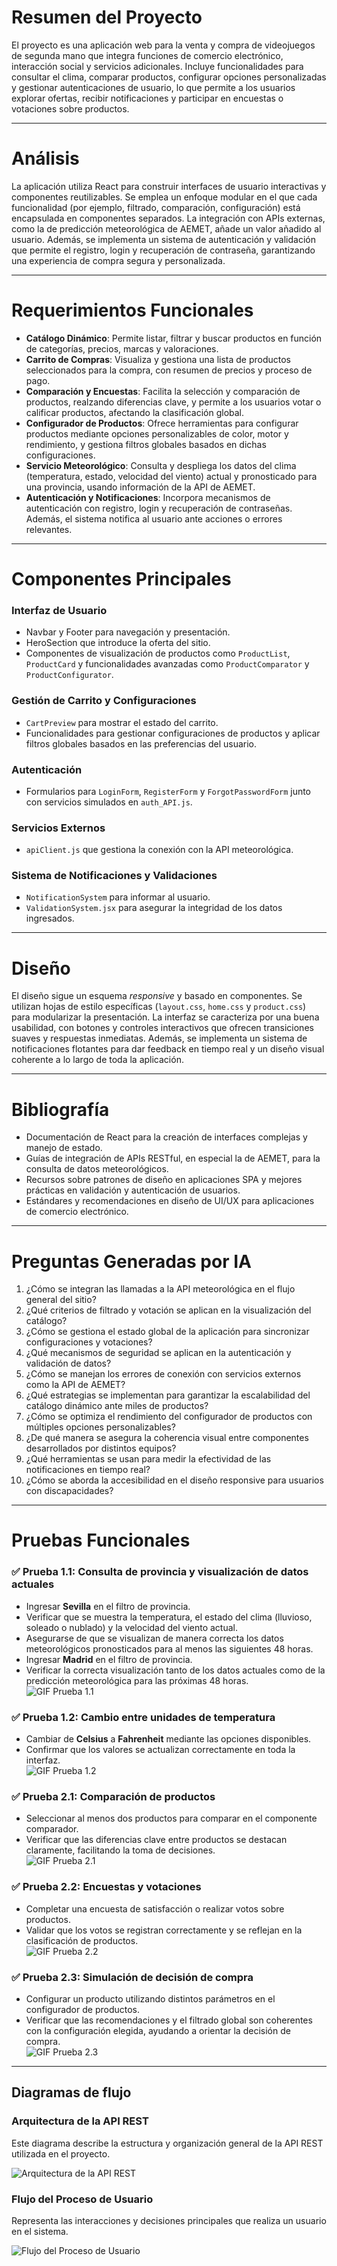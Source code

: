 # Resumen del Proyecto  

El proyecto es una aplicación web para la venta y compra de videojuegos de segunda mano que integra funciones de comercio electrónico, interacción social y servicios adicionales. Incluye funcionalidades para consultar el clima, comparar productos, configurar opciones personalizadas y gestionar autenticaciones de usuario, lo que permite a los usuarios explorar ofertas, recibir notificaciones y participar en encuestas o votaciones sobre productos.  

---

# Análisis  

La aplicación utiliza React para construir interfaces de usuario interactivas y componentes reutilizables. Se emplea un enfoque modular en el que cada funcionalidad (por ejemplo, filtrado, comparación, configuración) está encapsulada en componentes separados. La integración con APIs externas, como la de predicción meteorológica de AEMET, añade un valor añadido al usuario. Además, se implementa un sistema de autenticación y validación que permite el registro, login y recuperación de contraseña, garantizando una experiencia de compra segura y personalizada.  

---

# Requerimientos Funcionales  

- **Catálogo Dinámico**: Permite listar, filtrar y buscar productos en función de categorías, precios, marcas y valoraciones.  
- **Carrito de Compras**: Visualiza y gestiona una lista de productos seleccionados para la compra, con resumen de precios y proceso de pago.  
- **Comparación y Encuestas**: Facilita la selección y comparación de productos, realzando diferencias clave, y permite a los usuarios votar o calificar productos, afectando la clasificación global.  
- **Configurador de Productos**: Ofrece herramientas para configurar productos mediante opciones personalizables de color, motor y rendimiento, y gestiona filtros globales basados en dichas configuraciones.  
- **Servicio Meteorológico**: Consulta y despliega los datos del clima (temperatura, estado, velocidad del viento) actual y pronosticado para una provincia, usando información de la API de AEMET.  
- **Autenticación y Notificaciones**: Incorpora mecanismos de autenticación con registro, login y recuperación de contraseñas. Además, el sistema notifica al usuario ante acciones o errores relevantes.  

---

# Componentes Principales  

### Interfaz de Usuario  

- Navbar y Footer para navegación y presentación.  
- HeroSection que introduce la oferta del sitio.  
- Componentes de visualización de productos como `ProductList`, `ProductCard` y funcionalidades avanzadas como `ProductComparator` y `ProductConfigurator`.  

### Gestión de Carrito y Configuraciones  

- `CartPreview` para mostrar el estado del carrito.  
- Funcionalidades para gestionar configuraciones de productos y aplicar filtros globales basados en las preferencias del usuario.  

### Autenticación  

- Formularios para `LoginForm`, `RegisterForm` y `ForgotPasswordForm` junto con servicios simulados en `auth_API.js`.  

### Servicios Externos  

- `apiClient.js` que gestiona la conexión con la API meteorológica.  

### Sistema de Notificaciones y Validaciones  

- `NotificationSystem` para informar al usuario.  
- `ValidationSystem.jsx` para asegurar la integridad de los datos ingresados.  

---

# Diseño  

El diseño sigue un esquema _responsive_ y basado en componentes. Se utilizan hojas de estilo específicas (`layout.css`, `home.css` y `product.css`) para modularizar la presentación. La interfaz se caracteriza por una buena usabilidad, con botones y controles interactivos que ofrecen transiciones suaves y respuestas inmediatas. Además, se implementa un sistema de notificaciones flotantes para dar feedback en tiempo real y un diseño visual coherente a lo largo de toda la aplicación.  

---

# Bibliografía  

- Documentación de React para la creación de interfaces complejas y manejo de estado.  
- Guías de integración de APIs RESTful, en especial la de AEMET, para la consulta de datos meteorológicos.  
- Recursos sobre patrones de diseño en aplicaciones SPA y mejores prácticas en validación y autenticación de usuarios.  
- Estándares y recomendaciones en diseño de UI/UX para aplicaciones de comercio electrónico.  

---

# Preguntas Generadas por IA  

1. ¿Cómo se integran las llamadas a la API meteorológica en el flujo general del sitio?  
2. ¿Qué criterios de filtrado y votación se aplican en la visualización del catálogo?  
3. ¿Cómo se gestiona el estado global de la aplicación para sincronizar configuraciones y votaciones?  
4. ¿Qué mecanismos de seguridad se aplican en la autenticación y validación de datos?  
5. ¿Cómo se manejan los errores de conexión con servicios externos como la API de AEMET?  
6. ¿Qué estrategias se implementan para garantizar la escalabilidad del catálogo dinámico ante miles de productos?  
7. ¿Cómo se optimiza el rendimiento del configurador de productos con múltiples opciones personalizables?  
8. ¿De qué manera se asegura la coherencia visual entre componentes desarrollados por distintos equipos?  
9. ¿Qué herramientas se usan para medir la efectividad de las notificaciones en tiempo real?  
10. ¿Cómo se aborda la accesibilidad en el diseño responsive para usuarios con discapacidades?  

---

# Pruebas Funcionales  

### ✅ Prueba 1.1: Consulta de provincia y visualización de datos actuales  

- Ingresar **Sevilla** en el filtro de provincia.  
- Verificar que se muestra la temperatura, el estado del clima (lluvioso, soleado o nublado) y la velocidad del viento actual.  
- Asegurarse de que se visualizan de manera correcta los datos meteorológicos pronosticados para al menos las siguientes 48 horas.  
- Ingresar **Madrid** en el filtro de provincia.  
- Verificar la correcta visualización tanto de los datos actuales como de la predicción meteorológica para las próximas 48 horas.  
![GIF Prueba 1.1](./Recursos/Ejercicio%201/Ejercicio1.1.gif)  

### ✅ Prueba 1.2: Cambio entre unidades de temperatura  

- Cambiar de **Celsius** a **Fahrenheit** mediante las opciones disponibles.  
- Confirmar que los valores se actualizan correctamente en toda la interfaz.  
![GIF Prueba 1.2](./)  

### ✅ Prueba 2.1: Comparación de productos  

- Seleccionar al menos dos productos para comparar en el componente comparador.  
- Verificar que las diferencias clave entre productos se destacan claramente, facilitando la toma de decisiones.  
![GIF Prueba 2.1](./Recursos/Ejercicio%202/Ejercicio2.1.gif)  

### ✅ Prueba 2.2: Encuestas y votaciones  

- Completar una encuesta de satisfacción o realizar votos sobre productos.  
- Validar que los votos se registran correctamente y se reflejan en la clasificación de productos.  
![GIF Prueba 2.2](./Recursos/Ejercicio%202/Ejercicio2.2.gif)  

### ✅ Prueba 2.3: Simulación de decisión de compra  

- Configurar un producto utilizando distintos parámetros en el configurador de productos.  
- Verificar que las recomendaciones y el filtrado global son coherentes con la configuración elegida, ayudando a orientar la decisión de compra.  
![GIF Prueba 2.3](./Recursos/Ejercicio%202/Ejercicio2.3.gif)  

---

## Diagramas de flujo

### Arquitectura de la API REST

Este diagrama describe la estructura y organización general de la API REST utilizada en el proyecto.

![Arquitectura de la API REST](./Recursos//General//Diagrama%20sin%20título.drawio.png)

### Flujo del Proceso de Usuario

Representa las interacciones y decisiones principales que realiza un usuario en el sistema.

![Flujo del Proceso de Usuario](./Recursos/General/Diagrama%20de%20flujo.draw.drawio.png)
